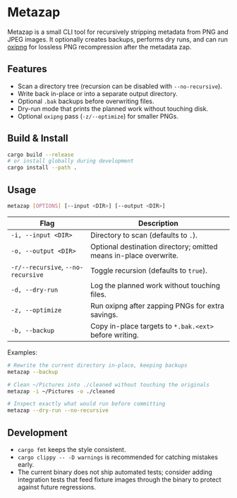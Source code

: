 # Metazap

Metazap is a small CLI tool for recursively stripping metadata from PNG and JPEG images. It optionally creates backups, performs dry runs, and can run [oxipng](https://github.com/shssoichiro/oxipng) for lossless PNG recompression after the metadata zap.

## Features
- Scan a directory tree (recursion can be disabled with `--no-recursive`).
- Write back in-place or into a separate output directory.
- Optional `.bak` backups before overwriting files.
- Dry-run mode that prints the planned work without touching disk.
- Optional `oxipng` pass (`-z/--optimize`) for smaller PNGs.

## Build & Install
```bash
cargo build --release
# or install globally during development
cargo install --path .
```

## Usage
```bash
metazap [OPTIONS] [--input <DIR>] [--output <DIR>]
```

| Flag | Description |
| --- | --- |
| `-i, --input <DIR>` | Directory to scan (defaults to `.`). |
| `-o, --output <DIR>` | Optional destination directory; omitted means in-place overwrite. |
| `-r/--recursive`, `--no-recursive` | Toggle recursion (defaults to `true`). |
| `-d, --dry-run` | Log the planned work without touching files. |
| `-z, --optimize` | Run oxipng after zapping PNGs for extra savings. |
| `-b, --backup` | Copy in-place targets to `*.bak.<ext>` before writing. |

Examples:
```bash
# Rewrite the current directory in-place, keeping backups
metazap --backup

# Clean ~/Pictures into ./cleaned without touching the originals
metazap -i ~/Pictures -o ./cleaned

# Inspect exactly what would run before committing
metazap --dry-run --no-recursive
```

## Development
- `cargo fmt` keeps the style consistent.
- `cargo clippy -- -D warnings` is recommended for catching mistakes early.
- The current binary does not ship automated tests; consider adding integration tests that feed fixture images through the binary to protect against future regressions.
